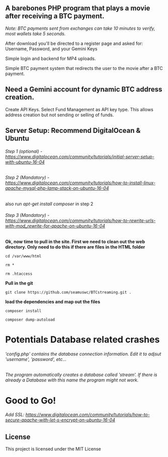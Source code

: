 
## A barebones PHP program that plays a movie after receiving a BTC payment.
*Note: BTC payments sent from exchanges can take 10 minutes to verify, most wallets take 5 seconds.*

After download you'll be directed to a register page and asked for:
Username, Password, and your Gemini Keys

Simple login and backend for MP4 uploads.

Simple BTC payment system that redirects the user to the movie after a BTC payment.


## Need a Gemini account for dynamic BTC address creation.

  Create API Keys. Select Fund Management as API key type. This allows
  address creation but not sending or selling of funds.


## Server Setup: Recommend DigitalOcean & Ubuntu

###### Step 1 (optional) - https://www.digitalocean.com/community/tutorials/initial-server-setup-with-ubuntu-16-04

###### Step 2 (Mandatory) - https://www.digitalocean.com/community/tutorials/how-to-install-linux-apache-mysql-php-lamp-stack-on-ubuntu-16-04

also run *apt-get install composer* in step 2

###### Step 3 (Mandatory) - https://www.digitalocean.com/community/tutorials/how-to-rewrite-urls-with-mod_rewrite-for-apache-on-ubuntu-16-04

**Ok, now time to pull in the site. First we need to clean out the web directory. Only need to do this if there are files in the HTML folder**

    cd /var/www/html

    rm *

    rm .htaccess


**Pull in the git**

    git clone https://github.com/seamuswc/BTCstreaming.git .

**load the dependencies and map out the files**

    composer install

    composer dump-autoload


# Potentials Database related crashes 

###### 'config.php' contains the database connection information. Edit it to adjsut 'username', 'password', etc...

###### The program automatically creates a database called 'stream'. If there is already a Database with this name the program might not work.

# Good to Go!

###### Add SSL: https://www.digitalocean.com/community/tutorials/how-to-secure-apache-with-let-s-encrypt-on-ubuntu-16-04

## License

This project is licensed under the MIT License
